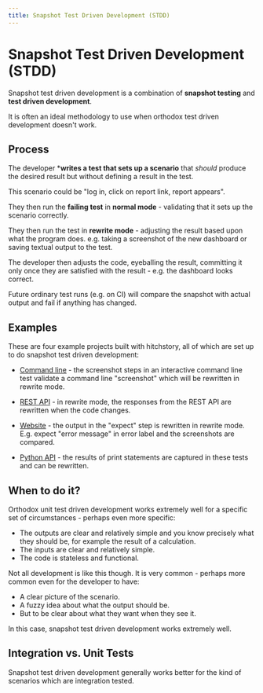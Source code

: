 ```yaml
---
title: Snapshot Test Driven Development (STDD)
---
```

# Snapshot Test Driven Development (STDD)

Snapshot test driven development is a combination of **snapshot testing** and **test driven development**.

It is often an ideal methodology to use when orthodox test driven development doesn't work.


## Process

The developer ***writes a test that sets up a scenario** that *should* produce the desired result but without defining a result in the test.

This scenario could be "log in, click on report link, report appears".

They then run the **failing test** in **normal mode** - validating that it sets up the scenario correctly.

They then run the test in **rewrite mode** - adjusting the result based upon what the program does. e.g. taking a screenshot of the new dashboard or saving textual output to the test.

The developer then adjusts the code, eyeballing the result, committing it only once they are satisfied with the result - e.g. the dashboard looks correct.

Future ordinary test runs (e.g. on CI) will compare the snapshot with actual output and fail if anything has changed.




## Examples

These are four example projects built with hitchstory, all of which are set up to do snapshot test driven development:

- [Command line](https://github.com/hitchdev/hitchstory/tree/master/examples/commandline) - the screenshot steps in an interactive command line test validate a command line "screenshot" which will be rewritten in rewrite mode.

- [REST API](https://github.com/hitchdev/hitchstory/tree/master/examples/restapi) - in rewrite mode, the responses from the REST API are rewritten when the code changes.

- [Website](https://github.com/hitchdev/hitchstory/tree/master/examples/website) - the output in the "expect" step is rewritten in rewrite mode. E.g. expect "error message" in error label and the screenshots are compared.

- [Python API](https://github.com/hitchdev/hitchstory/tree/master/examples/pythonapi) - the results of print statements are captured in these tests and can be rewritten.




## When to do it?

Orthodox unit test driven development works extremely well for a specific set of circumstances - perhaps even more specific:

- The outputs are clear and relatively simple and you know precisely what they should be, for example the result of a calculation.
- The inputs are clear and relatively simple.
- The code is stateless and functional.

Not all development is like this though. It is very common - perhaps more common even for the developer to have:

- A clear picture of the scenario.
- A fuzzy idea about what the output should be.
- But to be clear about what they want when they see it.

In this case, snapshot test driven development works extremely well.




## Integration vs. Unit Tests

Snapshot test driven development generally works better for the kind of scenarios which are integration tested.



